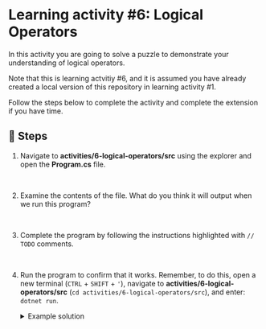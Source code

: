 # Learning activity #6: Logical Operators

In this activity you are going to solve a puzzle to demonstrate your understanding of logical operators.

Note that this is learning actvitiy #6, and it is assumed you have already created a local version of this repository in learning activity #1.

Follow the steps below to complete the activity and complete the extension if you have time.

## 👣 Steps

1. Navigate to **activities/6-logical-operators/src** using the explorer and open the **Program.cs** file.

</br>

2. Examine the contents of the file. What do you think it will output when we run this program?

</br>

3. Complete the program by following the instructions highlighted with `// TODO` comments.

</br>

4. Run the program to confirm that it works. Remember, to do this, open a new terminal (`CTRL` + `SHIFT` + `'`), navigate to **activities/6-logical-operators/src** (`cd activities/6-logical-operators/src`), and enter: `dotnet run`.

    <details>
    
    <summary>Example solution</summary>

    ---

    Something like this will work (but there are other solutions):

    ```c#
    // TODO: Using the above variables, the logical && operator, and the > comparison operator, create an expression that evaluates to true and output this to the terminal.
    bool result1 = (largerNumber > smallerNumber && isChecked);
    Console.WriteLine(result1);

    // TODO: Using result1 and a logical operand create an expression that evaluates to false and output this to the terminal.
    bool result2 = !result1;
    Console.WriteLine(result2);
    ```

    Be sure to ask if you don't understand any parts of the solution.

    ---

    </details>

